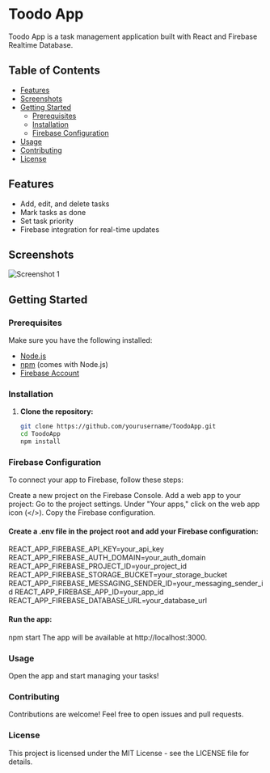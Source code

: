 # Toodo App

Toodo App is a task management application built with React and Firebase Realtime Database.

## Table of Contents

- [Features](#features)
- [Screenshots](#screenshots)
- [Getting Started](#getting-started)
  - [Prerequisites](#prerequisites)
  - [Installation](#installation)
  - [Firebase Configuration](#firebase-configuration)
- [Usage](#usage)
- [Contributing](#contributing)
- [License](#license)

## Features

- Add, edit, and delete tasks
- Mark tasks as done
- Set task priority
- Firebase integration for real-time updates

## Screenshots

![Screenshot 1](screenshots/screenshot1.png)

## Getting Started

### Prerequisites

Make sure you have the following installed:

- [Node.js](https://nodejs.org/)
- [npm](https://www.npmjs.com/) (comes with Node.js)
- [Firebase Account](https://firebase.google.com/)

### Installation

1. **Clone the repository:**

   ```bash
   git clone https://github.com/yourusername/ToodoApp.git
   cd ToodoApp
   npm install

### Firebase Configuration
To connect your app to Firebase, follow these steps:

Create a new project on the Firebase Console.
Add a web app to your project:
Go to the project settings.
Under "Your apps," click on the web app icon (</>).
Copy the Firebase configuration.

#### Create a .env file in the project root and add your Firebase configuration:
REACT_APP_FIREBASE_API_KEY=your_api_key
REACT_APP_FIREBASE_AUTH_DOMAIN=your_auth_domain
REACT_APP_FIREBASE_PROJECT_ID=your_project_id
REACT_APP_FIREBASE_STORAGE_BUCKET=your_storage_bucket
REACT_APP_FIREBASE_MESSAGING_SENDER_ID=your_messaging_sender_id
REACT_APP_FIREBASE_APP_ID=your_app_id
REACT_APP_FIREBASE_DATABASE_URL=your_database_url

#### Run the app:
npm start
The app will be available at http://localhost:3000.

### Usage

Open the app and start managing your tasks!

### Contributing

Contributions are welcome! Feel free to open issues and pull requests.

### License

This project is licensed under the MIT License - see the LICENSE file for details.
